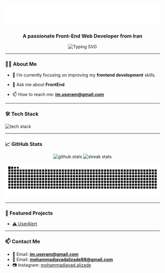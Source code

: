 <h1 align="center">
  <img src="https://github.com/MamadjavadAlizade/mamadjavadalizade/blob/main/name.svg" alt="Hi, I'm Mohammadjavad" />
</h1>


<!-- <h1 align="center">Hi 👋, I'm MohammadJavad Alizade</h1> -->
<h3 align="center">A passionate Front-End Web Developer from Iran</h3>

<p align="center">
  <img src="https://readme-typing-svg.herokuapp.com?font=Fira+Code&size=22&duration=4000&pause=1000&center=true&vCenter=true&width=435&lines=Frontend+Developer;HTML+%7C+CSS+%7C+JavaScript+%7C+jQuery;Living+in+Mazandaran%2C+Iran" alt="Typing SVG" />
</p>

---

### 🧑‍💻 About Me

- 🌱 I’m currently focusing on improving my **frontend development** skills.

- 💬 Ask me about **FrontEnd**

- 📫 How to reach me: **im.useram@gmail.com**

---

### 🛠️ Tech Stack

<p align="left">
  <img src="https://skillicons.dev/icons?i=html,css,bootstrap,scss,js,jquery,php,git,github,vscode" alt="tech stack" />
</p>

---

### 📈 GitHub Stats

<p align="center">
  <img src="https://github-readme-stats.vercel.app/api?username=MamadjavadAlizade&show_icons=true&theme=transparent&hide_border=true&text_color='#36bcf7'" alt="github stats" />
  <img src="https://github-readme-streak-stats.herokuapp.com/?user=MamadjavadAlizade&theme=transparent&hide_border=true&text_color='#36bcf7'" alt="streak stats" />
</p>
<p align="center">
<!--   <img src="https://github-readme-activity-graph.vercel.app/graph?username=MamadjavadAlizade&theme=tokyo-night&hide_border=true&hide_title=true&bg_color='#0d1117'" alt="activity graph" /> -->
  <img src="https://github.com/MamadjavadAlizade/mamadjavadalizade/blob/output/github-contribution-grid-snake-dark.svg" alt="github-snake" />
</p>


---

### 📌 Featured Projects

- [⚠️ UserAlert](https://github.com/MamadjavadAlizade/UserAlert)

---

### 📫 Contact Me


- 📧 Email: **im.useram@gmail.com**
- 📧 Email: **mohammadjavadalizade88@gmail.com**
- 📷 Instagram: [mohammadjavad.alizade](https://www.instagram.com/mamadjavad.alizade/)

